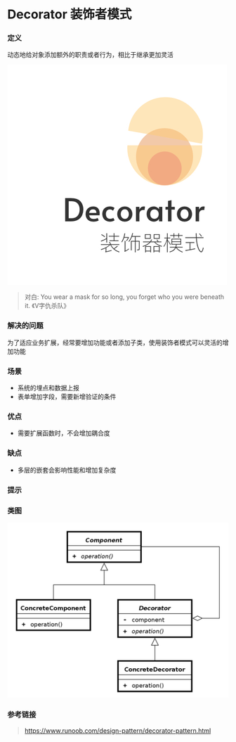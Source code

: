 Decorator 装饰者模式
====

### 定义 

动态地给对象添加额外的职责或者行为，相比于继承更加灵活
   
![cover](./ch7_cover.jpg)

> 对白:  You wear a mask for so long, you forget who you were beneath it. 《V字仇杀队》

### 解决的问题

为了适应业务扩展，经常要增加功能或者添加子类，使用装饰者模式可以灵活的增加功能

### 场景

* 系统的埋点和数据上报
* 表单增加字段，需要新增验证的条件

### 优点

* 需要扩展函数时，不会增加耦合度

### 缺点

* 多层的嵌套会影响性能和增加复杂度

### 提示


### 类图

![uml](./uml.png)

### 参考链接

> https://www.runoob.com/design-pattern/decorator-pattern.html      
>






    


 

